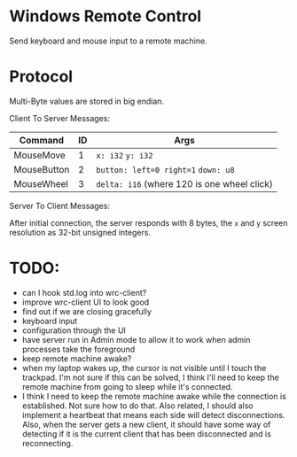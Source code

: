 # Windows Remote Control

Send keyboard and mouse input to a remote machine.

# Protocol

Multi-Byte values are stored in big endian.

Client To Server Messages:

| Command     | ID | Args             |
|-------------|----|------------------|
| MouseMove   | 1  | `x: i32` `y: i32` |
| MouseButton | 2 | `button: left=0 right=1` `down: u8` |
| MouseWheel  | 3 | `delta: i16` (where 120 is one wheel click) |

Server To Client Messages:

After initial connection, the server responds with 8 bytes, the `x` and `y` screen resolution as 32-bit unsigned integers.

# TODO:

* can I hook std.log into wrc-client?
* improve wrc-client UI to look good
* find out if we are closing gracefully
* keyboard input
* configuration through the UI
* have server run in Admin mode to allow it to work when admin processes take the foreground
* keep remote machine awake?
* when my laptop wakes up, the cursor is not visible until I touch the trackpad.  I'm not sure if this can be solved, I think I'll need to keep the remote machine from going to sleep while it's connected.
* I think I need to keep the remote machine awake while the connection is established.  Not sure how to do that.  Also related, I should also implement a heartbeat that means each side will detect disconnections.  Also, when the server gets a new client, it should have some way of detecting if it is the current client that has been disconnected and is reconnecting.